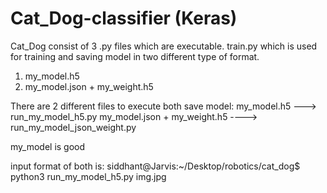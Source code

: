 # Cat_Dog-classifier (Keras)


Cat_Dog consist of 3 .py files which are executable.
train.py which is used for training and saving model in two different type of format.
  1. my_model.h5
  2. my_model.json + my_weight.h5

There are 2 different files to execute both save model:
my_model.h5 --->  run_my_model_h5.py
my_model.json + my_weight.h5  ---->   run_my_model_json_weight.py

my_model is good

input format of both is:
siddhant@Jarvis:~/Desktop/robotics/cat_dog$ python3 run_my_model_h5.py img.jpg
